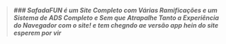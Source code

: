 > _**### SafadaFUN é um Site Completo com Várias Ramificações e um Sistema de ADS Completo e Sem que Atrapalhe Tanto a Experiência do Navegador com o site! e tem chegndo ae versão app hein do site esperem por vir**_
